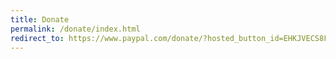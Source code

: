 ```yaml
---
title: Donate
permalink: /donate/index.html
redirect_to: https://www.paypal.com/donate/?hosted_button_id=EHKJVECS8F46S
---
```

